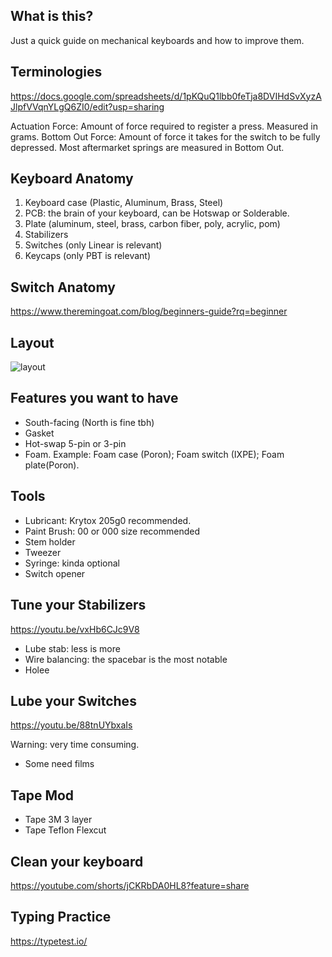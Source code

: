 ## What is this?

Just a quick guide on mechanical keyboards and how to improve them.

## Terminologies

https://docs.google.com/spreadsheets/d/1pKQuQ1lbb0feTja8DVIHdSvXyzAJlpfVVqnYLgQ6ZI0/edit?usp=sharing

Actuation Force: Amount of force required to register a press. Measured in grams.
Bottom Out Force: Amount of force it takes for the switch to be fully depressed. Most aftermarket springs are measured in Bottom Out.

## Keyboard Anatomy

1. Keyboard case (Plastic, Aluminum, Brass, Steel)
2. PCB: the brain of your keyboard, can be Hotswap or Solderable.
3. Plate (aluminum, steel, brass, carbon fiber, poly, acrylic, pom)
4. Stabilizers
5. Switches (only Linear is relevant)
6. Keycaps (only PBT is relevant)

## Switch Anatomy

https://www.theremingoat.com/blog/beginners-guide?rq=beginner

## Layout

![layout](https://github.com/wentallout/keyboard/assets/76118931/075f6d98-1589-4fdf-ade9-bd0e002b0ce6)

## Features you want to have

- South-facing (North is fine tbh)
- Gasket
- Hot-swap 5-pin or 3-pin
- Foam. Example: Foam case (Poron); Foam switch (IXPE); Foam plate(Poron).

## Tools

- Lubricant: Krytox 205g0 recommended.
- Paint Brush: 00 or 000 size recommended
- Stem holder
- Tweezer
- Syringe: kinda optional
- Switch opener

## Tune your Stabilizers

https://youtu.be/vxHb6CJc9V8

- Lube stab: less is more
- Wire balancing: the spacebar is the most notable
- Holee

## Lube your Switches

https://youtu.be/88tnUYbxaIs

Warning: very time consuming.

- Some need films

## Tape Mod

- Tape 3M 3 layer
- Tape Teflon Flexcut

## Clean your keyboard

https://youtube.com/shorts/jCKRbDA0HL8?feature=share

## Typing Practice

https://typetest.io/
